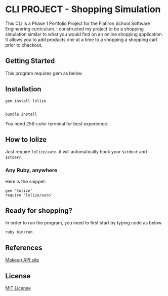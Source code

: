 
# CLI PROJECT - Shopping Simulation

This CLI is a Phase 1 Portfolio Project for the Flatiron School Software Engineering curriculum.
I constructed my project to be a shopping simulation similar to what you would find on an online shopping application. It allows you to add products one at a time to a shopping a shopping cart prior to checkout.

## Getting Started

This program requires gem as below.

## Installation

    gem install lolize


    bundle install

You need 256-color terminal for best experience.

## How to lolize

Just require `lolize/auto`. it will automatically hook your `$stdout` and `$stderr`. 

### Any Ruby, anywhere

Here is the snippet:

    gem 'lolize'
    require 'lolize/auto'

## Ready for shopping?

In order to run the program, you need to first start by typing code as below 

    ruby bin/run

## References
[Makeup API site](http://makeup-api.herokuapp.com/?ref=apilist.fun)


## License

[MIT License](https://opensource.org/licenses/MIT)




